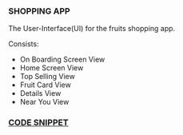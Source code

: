 ### SHOPPING APP
The User-Interface(UI) for the fruits shopping app.

Consists:
- On Boarding Screen View
- Home Screen View
- Top Selling View
- Fruit Card View
- Details View
- Near You View

### [CODE SNIPPET](ShoppingApp/ShoppingApp/ShoppingAppApp.swift)
